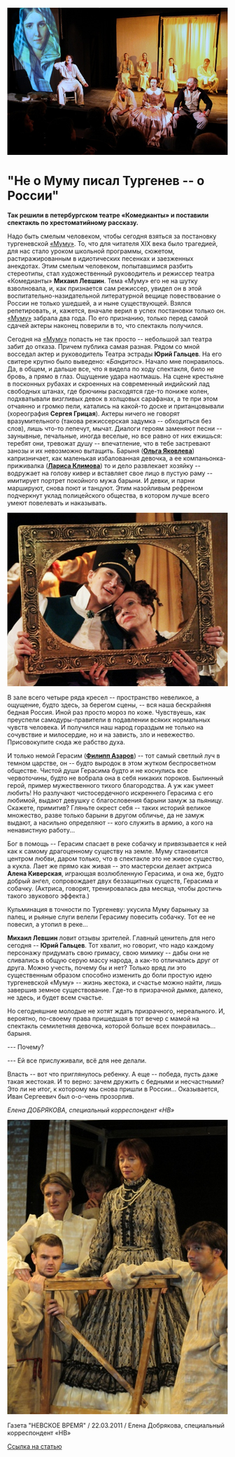 ![](image-01.jpg)

# "Не о Муму писал Тургенев -- о России"
**Так решили в петербургском театре «Комедианты» и поставили спектакль по хрестоматийному рассказу.**

Надо быть смелым человеком, чтобы сегодня взяться за постановку тургеневской [«Муму»][0]. То, что для читателя XIX века было трагедией, для нас стало уроком школьной программы, сюжетом, растиражированным в идиотических песенках и заезженных анекдотах. Этим смелым человеком, попытавшимся разбить стереотипы, стал художественный руководитель и режиссер театра «Комедианты» **Михаил Левшин**. Тема «Муму» его не на шутку взволновала, и, как признается сам режиссер, увидел он в этой воспитательно-назидательной литературной вещице повествование о России не только ушедшей, а и ныне существующей. Взялся репетировать, и, кажется, вначале верил в успех постановки только он. [«Муму»][0] забрала два года. По его признанию, только перед самой сдачей актеры наконец поверили в то, что спектакль получился.

Сегодня на [«Муму»][0] попасть не так просто -- небольшой зал театра забит до отказа. Причем публика самая разная. Рядом со мной восседал актер и руководитель Театра эстрады **Юрий Гальцев**. На его свитере крупно было выведено: «_Бандитос_». Начало мне понравилось. Да, в общем, и дальше все, что я видела по ходу спектакля, било не бровь, а прямо в глаз. Ощущение удара наотмашь. На сцене крестьяне в посконных рубахах и скроенных на современный индийский лад свободных штанах, где брючины расходятся где-то пониже колен, подхватывали визгливых девок в холщовых сарафанах, а те при этом отчаянно и громко пели, катались на какой-то доске и пританцовывали (хореография **Сергея Грицая**). Актеры ничего не говорят вразумительного (такова режиссерская задумка -- обходиться без слов), лишь что-то лепечут, мычат. Диалоги героям заменяют песни -- заунывные, печальные, иногда веселые, но все равно от них ежишься: теребят они, тревожат душу -- впечатление, что в тебе застревают занозы и их невозможно вытащить. Барыня ([**Ольга Яковлева**][1]) капризничает, как маленькая избалованная девочка, а ее компаньонка-приживалка ([**Лариса Климова**][2]) то и дело развлекает хозяйку -- водружает на голову кивер и вставляет свое лицо в пустую раму -- имитирует портрет покойного мужа барыни. И девки, и парни маршируют, снова поют и танцуют. Этим назойливым рефреном подчеркнут уклад полицейского общества, в котором лучше всего умеют повелевать и наказывать.

![](image-02.jpg)

В зале всего четыре ряда кресел -- пространство невеликое, а ощущение, будто здесь, за берегом сцены, -- вся наша бескрайняя бедная Россия. Иной раз просто мороз по коже. Чувствуешь, как преуспели самодуры-правители в подавлении всяких нормальных чувств человека. И получился наш народ гораздым не только на сочувствие и милосердие, но и на зависть, зло и невежество. Присовокупите сюда же рабство духа.

И только немой Герасим ([**Филипп Азаров**][3]) -- тот самый светлый луч в темном царстве, он -- будто выродок в этом жутком беспросветном обществе. Чистой души Герасима будто и не коснулись все червоточины, будто не вобрала она в себя никаких пороков. Былинный герой, пример мужественного тихого благородства. А уж как умеет любить! Но разлучают чистосердечного искреннего Герасима с его любимой, выдают девушку с благословения барыни замуж за пьяницу. Скажете, примитив? Гляньте окрест себя -- таких историй великое множество, разве только барыни в другом обличье, да не замуж выдают, а насильно определяют -- кого служить в армию, а кого на ненавистную работу...

Бог в помощь -- Герасим спасает в реке собачку и привязывается к ней как к самому драгоценному существу на земле. Муму становится центром любви, даром только, что в спектакле это не живое существо, а кукла. Лает же прямо как живая -- это мастерски делает актриса **Алена Киверская**, играющая возлюбленную Герасима, и она же, будто добрый ангел, сопровождает двух беззащитных существ, Герасима и собачку. (Актриса, говорят, тренировалась два месяца, чтобы достичь такого звукового эффекта.)

Кульминация в точности по Тургеневу: укусила Муму барыньку за палец, и рьяные слуги велели Герасиму повесить собачку. Тот ее не повесил, а утопил в реке...

**Михаил Левшин** ловит отзывы зрителей. Главный ценитель для него сегодня -- **Юрий Гальцев**. Тот хвалит, но говорит, что надо каждому персонажу придумать свою гримасу, свою мимику -- дабы они не сливались в общую серую массу народа, а как-то отличались друг от друга. Можно учесть, почему бы и нет? Только вряд ли это существенным образом способно изменить до боли простую идею тургеневской «Муму» -- жизнь жестока, и счастье можно найти, лишь завершив земное существование. Где-то в призрачной дымке, далеко, не здесь, и будет всем счастье.

Но сегодняшние молодые не хотят ждать призрачного, нереального. И, вероятно, по-своему права пришедшая в тот вечер с мамой на спектакль семилетняя девочка, которой больше всех понравилась... барыня.

--- Почему?

--- Ей все прислуживали, всё для нее делали.

Власть -- вот что приглянулось ребенку. А еще -- победа, пусть даже такая жестокая. И то верно: зачем дружить с бедными и несчастными? Это ли не итог, к которому мы снова пришли в России... Оказывается, Иван Сергеевич был о-о-чень прозорлив.

_Елена ДОБРЯКОВА, специальный корреспондент «НВ»_

![](image-03.jpg)

Газета "НЕВСКОЕ ВРЕМЯ" / 22.03.2011 / Елена Добрякова, специальный корреспондент «НВ»

[Ссылка на статью][4]

[0]: ../../performance/krepostnaya-lyubov-mumu "Крепостная любовь (Муму)"
[1]: ../../person/olga-yakovleva "Ольга Яковлева"
[2]: ../../person/larisa-klimova "Лариса Климова"
[3]: ../../person/filipp-azarov "Филипп Азаров"
[4]: http://www.nvspb.ru/stories/ne-o-mumu-pisal-turgenev-o-rossii-44700